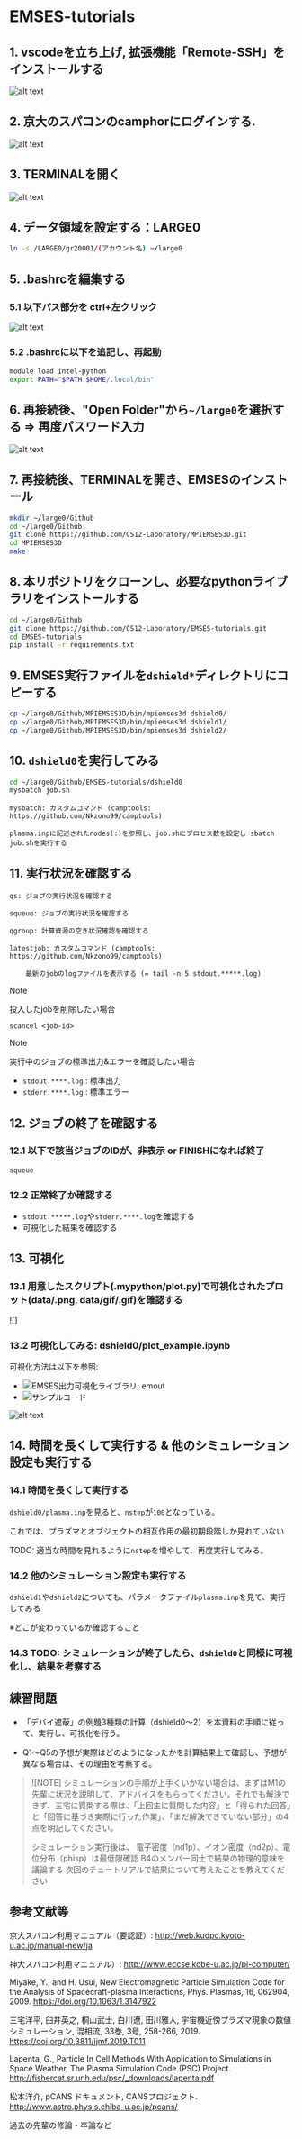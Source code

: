 # EMSES-tutorials

## 1. vscodeを立ち上げ, 拡張機能「Remote-SSH」をインストールする
![alt text](imgs/1.png)

## 2. 京大のスパコンのcamphorにログインする.

![alt text](imgs/2.png)

## 3. TERMINALを開く

![alt text](imgs/3.png)

## 4. データ領域を設定する：LARGE0

```bash
ln -s /LARGE0/gr20001/(アカウント名) ~/large0
```

## 5. .bashrcを編集する

### 5.1 以下パス部分を ctrl+左クリック

![alt text](imgs/4.png)

### 5.2 .bashrcに以下を追記し、再起動

```bash
module load intel-python
export PATH="$PATH:$HOME/.local/bin"
```

## 6. 再接続後、"Open Folder"から```~/large0```を選択する => 再度パスワード入力

![alt text](imgs/5.png)

## 7. 再接続後、TERMINALを開き、EMSESのインストール

```bash
mkdir ~/large0/Github
cd ~/large0/Github
git clone https://github.com/CS12-Laboratory/MPIEMSES3D.git
cd MPIEMSES3D
make
```

## 8. 本リポジトリをクローンし、必要なpythonライブラリをインストールする

```bash
cd ~/large0/Github
git clone https://github.com/CS12-Laboratory/EMSES-tutorials.git
cd EMSES-tutorials
pip install -r requirements.txt
```

## 9. EMSES実行ファイルを```dshield*```ディレクトリにコピーする
```bash
cp ~/large0/Github/MPIEMSES3D/bin/mpiemses3d dshield0/
cp ~/large0/Github/MPIEMSES3D/bin/mpiemses3d dshield1/
cp ~/large0/Github/MPIEMSES3D/bin/mpiemses3d dshield2/
```

## 10. ```dshield0```を実行してみる

```bash
cd ~/large0/Github/EMSES-tutorials/dshield0
mysbatch job.sh
```

```
mysbatch: カスタムコマンド (camptools: https://github.com/Nkzono99/camptools)

plasma.inpに記述されたnodes(:)を参照し、job.shにプロセス数を設定し sbatch job.shを実行する
```


## 11. 実行状況を確認する

```
qs: ジョブの実行状況を確認する

squeue: ジョブの実行状況を確認する

qgroup: 計算資源の空き状況確認を確認する

latestjob: カスタムコマンド (camptools: https://github.com/Nkzono99/camptools)

    最新のjobのlogファイルを表示する (= tail -n 5 stdout.*****.log)
```

> [!NOTE]
> 投入したjobを削除したい場合
> ```
> scancel <job-id>
> ```

> [!NOTE]
> 実行中のジョブの標準出力&エラーを確認したい場合
> - ```stdout.****.log``` : 標準出力
> - ```stderr.****.log``` : 標準エラー


## 12. ジョブの終了を確認する

### 12.1 以下で該当ジョブのIDが、非表示 or FINISHになれば終了

```bash
squeue
```

### 12.2 正常終了か確認する

- ```stdout.*****.log```や```stderr.****.log```を確認する
- 可視化した結果を確認する

## 13. 可視化

### 13.1 用意したスクリプト(.mypython/plot.py)で可視化されたプロット(data/****.png, data/gif/****.gif)を確認する

![]

### 13.2 可視化してみる: dshield0/plot_example.ipynb

可視化方法は以下を参照:

- ![EMSES出力可視化ライブラリ: emout](https://github.com/Nkzono99/emout)
- ![サンプルコード](https://nbviewer.org/github/Nkzono99/examples/blob/main/examples/emout/example.ipynb)

![alt text](imgs/13_2.png)


## 14. 時間を長くして実行する & 他のシミュレーション設定も実行する

### 14.1 時間を長くして実行する

```dshield0/plasma.inp```を見ると、```nstep```が```100```となっている。

これでは、プラズマとオブジェクトの相互作用の最初期段階しか見れていない

TODO: 適当な時間を見れるように```nstep```を増やして、再度実行してみる。


### 14.2 他のシミュレーション設定も実行する

```dshield1```や```dshield2```についても、パラメータファイル```plasma.inp```を見て、実行してみる

※どこが変わっているか確認すること


### 14.3 TODO: シミュレーションが終了したら、```dshield0```と同様に可視化し、結果を考察する



## 練習問題

- 「デバイ遮蔽」の例題3種類の計算（dshield0～2）を本資料の手順に従って、実行し、可視化を行う。

- Q1～Q5の予想が実際はどのようになったかを計算結果上で確認し、予想が異なる場合は、その理由を考察する。


> ![NOTE]
> シミュレーションの手順が上手くいかない場合は、まずはM1の先輩に状況を説明して、アドバイスをもらってください。それでも解決できず、三宅に質問する際は、「上回生に質問した内容」と「得られた回答」と「回答に基づき実際に行った作業」、「まだ解決できていない部分」の4点を明記してください。
>
> シミュレーション実行後は、
> 電子密度（nd1p）、イオン密度（nd2p）、電位分布（phisp）は最低限確認
> B4のメンバー同士で結果の物理的意味を議論する
> 次回のチュートリアルで結果について考えたことを教えてください


## 参考文献等

京大スパコン利用マニュアル（要認証）: http://web.kudpc.kyoto-u.ac.jp/manual-new/ja

神大スパコン利用マニュアル）: http://www.eccse.kobe-u.ac.jp/pi-computer/

Miyake, Y., and H. Usui, New Electromagnetic Particle Simulation Code for the Analysis of Spacecraft-plasma Interactions, Phys. Plasmas, 16, 062904, 2009.
https://doi.org/10.1063/1.3147922

三宅洋平, 臼井英之, 桐山武士, 白川遼, 田川雅人, 宇宙機近傍プラズマ現象の数値シミュレーション, 混相流, 33巻, 3号, 258-266, 2019.
https://doi.org/10.3811/jjmf.2019.T011

Lapenta, G., Particle In Cell Methods With Application to Simulations in Space Weather, The Plasma Simulation Code (PSC) Project.
http://fishercat.sr.unh.edu/psc/_downloads/lapenta.pdf

松本洋介, pCANS ドキュメント, CANSプロジェクト.
http://www.astro.phys.s.chiba-u.ac.jp/pcans/

過去の先輩の修論・卒論など
